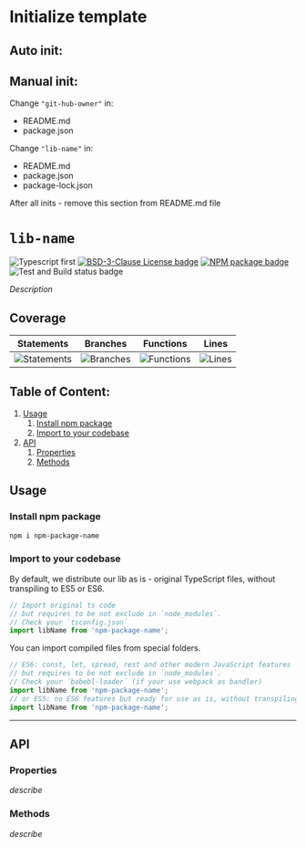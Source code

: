 # Initialize template

## Auto init:

## Manual init: 

Change `"git-hub-owner"` in:  

- README.md  
- package.json  

Change `"lib-name"` in:  

- README.md  
- package.json  
- package-lock.json  

After all inits - remove this section from README.md file

[comment]: <> (CUT OFF HERE)
# `lib-name`

![Typescript first](https://img.shields.io/badge/TypeScript-First-blue)
[![BSD-3-Clause License badge](https://img.shields.io/github/license/git-hub-owner/lib-name)](https://github.com/git-hub-owner/lib-name/blob/master/LICENSE)
[![NPM package badge](https://img.shields.io/badge/npm-install-orange.svg)](https://www.npmjs.com/package/npm-package-name)
![Test and Build status badge](https://github.com/git-hub-owner/lib-name/workflows/Test%20and%20Build/badge.svg)

_Description_

## Coverage

| Statements                | Branches                | Functions                | Lines                |
| ------------------------- | ----------------------- | ------------------------ | -------------------- |
| ![Statements](https://img.shields.io/badge/Coverage-100%25-brightgreen.svg) | ![Branches](https://img.shields.io/badge/Coverage-100%25-brightgreen.svg) | ![Functions](https://img.shields.io/badge/Coverage-100%25-brightgreen.svg) | ![Lines](https://img.shields.io/badge/Coverage-100%25-brightgreen.svg) |

## Table of Content:

1. [Usage](#usage)
    1. [Install npm package](#install-npm-package)
    1. [Import to your codebase](#import-to-your-codebase)
1. [API](#api)
    1. [Properties](#properties)
    1. [Methods](#methods)

## Usage

### Install npm package

```bash
npm i npm-package-name
```

### Import to your codebase

By default, we distribute our lib as is - original TypeScript files, without transpiling to ES5 or ES6.

```ts
// Import original ts code
// but requires to be not exclude in `node_modules`.
// Check your `tsconfig.json`
import libName from 'npm-package-name';
```

You can import compiled files from special folders.

```js
// ES6: const, let, spread, rest and other modern JavaScript features
// but requires to be not exclude in `node_modules`.
// Check your `babebl-loader` (if your use webpack as bandler)
import libName from 'npm-package-name';
// or ES5: no ES6 features but ready for use as is, without transpiling
import libName from 'npm-package-name';
```

---

## API

### Properties

_describe_

### Methods

_describe_
